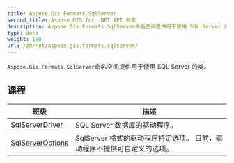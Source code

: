 ```yaml
---
title: Aspose.Gis.Formats.SqlServer
second_title: Aspose.GIS for .NET API 参考
description: Aspose.Gis.Formats.SqlServer命名空间提供用于使用 SQL Server 的类
type: docs
weight: 190
url: /zh/net/aspose.gis.formats.sqlserver/
---
```

`Aspose.Gis.Formats.SqlServer`命名空间提供用于使用 SQL Server 的类。

## 课程

| 班级 | 描述 |
| --- | --- |
| [SqlServerDriver](./sqlserverdriver/) | SQL Server 数据库的驱动程序。 |
| [SqlServerOptions](./sqlserveroptions/) | SqlServer 格式的驱动程序特定选项。 目前，驱动程序不提供可自定义的选项。 |



